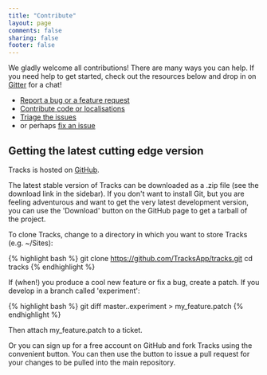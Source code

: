 ```yaml
---
title: "Contribute"
layout: page
comments: false
sharing: false
footer: false
---
```


We gladly welcome all contributions! There are many ways you can help.
If you need help to get started, check out the resources below and drop
in on [Gitter](https://gitter.im/TracksApp/tracks) for a chat!

* [Report a bug or a feature request](https://github.com/TracksApp/tracks/issues)
* [Contribute code or localisations](https://github.com/TracksApp/tracks/blob/master/CONTRIBUTING.md)
* [Triage the issues](https://github.com/TracksApp/tracks/issues)
* or perhaps [fix an issue](https://github.com/TracksApp/tracks/issues?q=is%3Aopen+is%3Aissue+label%3A%22good+first+issue%22)

## Getting the latest cutting edge version

Tracks is hosted on [GitHub][2].

The latest stable version of Tracks can be downloaded as a .zip file (see the download link in the sidebar). If you don't want to install Git, but you are feeling adventurous and want to get the very latest development version, you can use the 'Download' button on the GitHub page to get a tarball of the project.

To clone Tracks, change to a directory in which you want to store Tracks (e.g. ~/Sites):

{% highlight bash %}
git clone https://github.com/TracksApp/tracks.git
cd tracks
{% endhighlight %}

If (when!) you produce a cool new feature or fix a bug, create a patch. If you develop in a branch called 'experiment':

{% highlight bash %}
git diff master..experiment > my_feature.patch 
{% endhighlight %}

Then attach my_feature.patch to a ticket.

Or you can sign up for a free account on GitHub and fork Tracks using the convenient button. You can then use the button to issue a pull request for your changes to be pulled into the main repository.

[1]: https://github.com/TracksApp/tracks/issues
[2]: https://github.com/TracksApp/tracks
